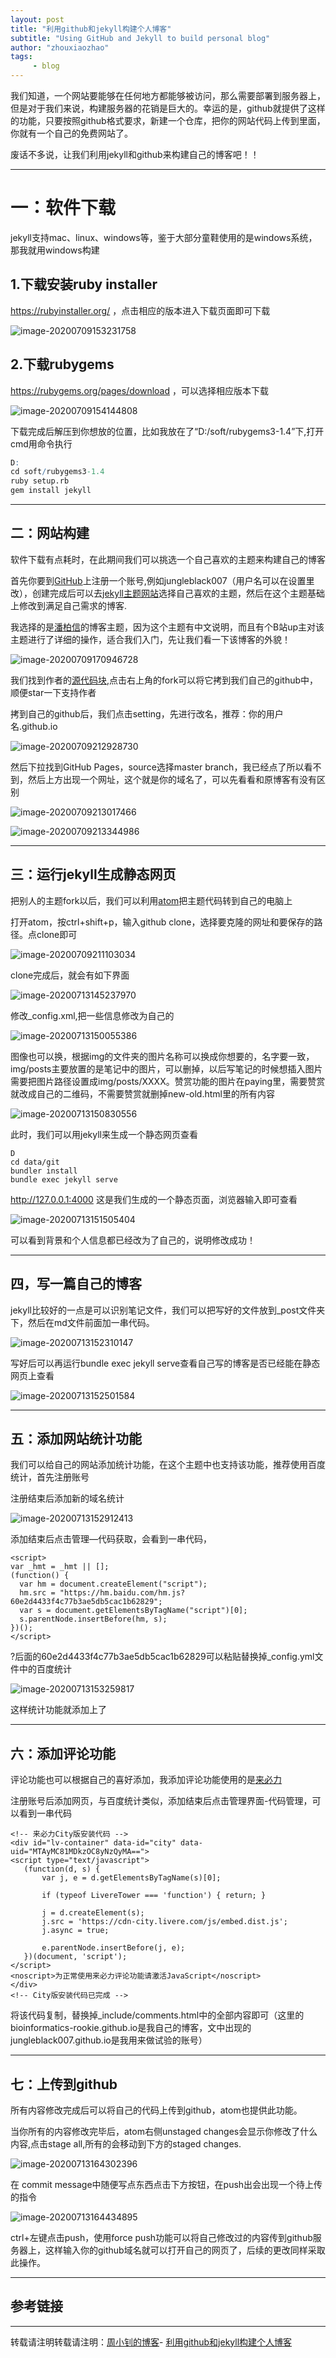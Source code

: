 ```yaml
---
layout: post
title: "利用github和jekyll构建个人博客"
subtitle: "Using GitHub and Jekyll to build personal blog"
author: "zhouxiaozhao"
tags:
     - blog
---
```


我们知道，一个网站要能够在任何地方都能够被访问，那么需要部署到服务器上，但是对于我们来说，构建服务器的花销是巨大的。幸运的是，github就提供了这样的功能，只要按照github格式要求，新建一个仓库，把你的网站代码上传到里面，你就有一个自己的免费网站了。

废话不多说，让我们利用jekyll和github来构建自己的博客吧！！

---

# 一：软件下载

jekyll支持mac、linux、windows等，鉴于大部分童鞋使用的是windows系统，那我就用windows构建

## 1.下载安装ruby installer

https://rubyinstaller.org/ ，点击相应的版本进入下载页面即可下载

![image-20200709153231758](/img/posts/7.9-jekyll/image-20200709153231758.png)

## 2.下载rubygems

https://rubygems.org/pages/download ，可以选择相应版本下载

![image-20200709154144808](/img/posts/7.9-jekyll/image-20200709154144808.png)

下载完成后解压到你想放的位置，比如我放在了“D:/soft/rubygems3-1.4”下,打开cmd用命令执行

```R
D:
cd soft/rubygems3-1.4
ruby setup.rb
gem install jekyll
```

---

## 二：网站构建

软件下载有点耗时，在此期间我们可以挑选一个自己喜欢的主题来构建自己的博客

首先你要到[GitHub](http://github.com)上注册一个账号,例如jungleblack007（用户名可以在设置里改），创建完成后可以去[jekyll主题网站](http://jekyllthemes.org/)选择自己喜欢的主题，然后在这个主题基础上修改到满足自己需求的博客.

我选择的是[潘柏信](https://github.com/leopardpan/leopardpan.github.io)的博客主题，因为这个主题有中文说明，而且有个B站up主对该主题进行了详细的操作，适合我们入门，先让我们看一下该博客的外貌！

![image-20200709170946728](/img/posts/7.9-jekyll/image-20200709170946728.png)



我们找到作者的[源代码块](https://github.com/leopardpan/leopardpan.github.io),点击右上角的fork可以将它拷到我们自己的github中，顺便star一下支持作者

拷到自己的github后，我们点击setting，先进行改名，推荐：你的用户名.github.io

![image-20200709212928730](/img/posts/7.9-jekyll/image-20200709212928730.png)

然后下拉找到GitHub Pages，source选择master branch，我已经点了所以看不到，然后上方出现一个网址，这个就是你的域名了，可以先看看和原博客有没有区别

![image-20200709213017466](/img/posts/7.9-jekyll/image-20200709213017466.png)

![image-20200709213344986](/img/posts/7.9-jekyll/image-20200709213344986.png)

---

## 三：运行jekyll生成静态网页

把别人的主题fork以后，我们可以利用[atom](https://atom.io/)把主题代码转到自己的电脑上

打开atom，按ctrl+shift+p，输入github clone，选择要克隆的网址和要保存的路径。点clone即可

![image-20200709211103034](/img/posts/7.9-jekyll/image-20200709211103034.png)

clone完成后，就会有如下界面

![image-20200713145237970](/img/posts/7.9-jekyll/image-20200713145237970.png)

修改_config.xml,把一些信息修改为自己的

![image-20200713150055386](/img/posts/7.9-jekyll/image-20200713150055386.png)

图像也可以换，根据img的文件夹的图片名称可以换成你想要的，名字要一致，img/posts主要放置的是笔记中的图片，可以删掉，以后写笔记的时候想插入图片需要把图片路径设置成img/posts/XXXX。赞赏功能的图片在paying里，需要赞赏就改成自己的二维码，不需要赞赏就删掉new-old.html里的所有内容

![image-20200713150830556](/img/posts/7.9-jekyll/image-20200713150830556.png)

此时，我们可以用jekyll来生成一个静态网页查看

```
D
cd data/git
bundler install
bundle exec jekyll serve
```

http://127.0.0.1:4000 这是我们生成的一个静态页面，浏览器输入即可查看

![image-20200713151505404](/img/posts/7.9-jekyll/image-20200713151505404.png)

可以看到背景和个人信息都已经改为了自己的，说明修改成功！

---

## 四，写一篇自己的博客

jekyll比较好的一点是可以识别笔记文件，我们可以把写好的文件放到_post文件夹下，然后在md文件前面加一串代码。

![image-20200713152310147](/img/posts/7.9-jekyll/image-20200713152310147.png)

写好后可以再运行bundle exec jekyll serve查看自己写的博客是否已经能在静态网页上查看

![image-20200713152501584](/img/posts/7.9-jekyll/image-20200713152501584.png)

---

## 五：添加网站统计功能

我们可以给自己的网站添加统计功能，在这个主题中也支持该功能，推荐使用百度统计，首先注册账号

注册结束后添加新的域名统计

![image-20200713152912413](/img/posts/7.9-jekyll/image-20200713152912413.png)

添加结束后点击管理—代码获取，会看到一串代码，

```
<script>
var _hmt = _hmt || [];
(function() {
  var hm = document.createElement("script");
  hm.src = "https://hm.baidu.com/hm.js?60e2d4433f4c77b3ae5db5cac1b62829";
  var s = document.getElementsByTagName("script")[0];
  s.parentNode.insertBefore(hm, s);
})();
</script>

```

?后面的60e2d4433f4c77b3ae5db5cac1b62829可以粘贴替换掉_config.yml文件中的百度统计

![image-20200713153259817](/img/posts/7.9-jekyll/image-20200713153259817.png)

这样统计功能就添加上了

---

## 六：添加评论功能

评论功能也可以根据自己的喜好添加，我添加评论功能使用的是[来必力](http://livere.com/)

注册账号后添加网页，与百度统计类似，添加结束后点击管理界面-代码管理，可以看到一串代码

```
<!-- 来必力City版安装代码 -->
<div id="lv-container" data-id="city" data-uid="MTAyMC81MDkzOC8yNzQyMA==">
<script type="text/javascript">
   (function(d, s) {
       var j, e = d.getElementsByTagName(s)[0];

       if (typeof LivereTower === 'function') { return; }

       j = d.createElement(s);
       j.src = 'https://cdn-city.livere.com/js/embed.dist.js';
       j.async = true;

       e.parentNode.insertBefore(j, e);
   })(document, 'script');
</script>
<noscript>为正常使用来必力评论功能请激活JavaScript</noscript>
</div>
<!-- City版安装代码已完成 -->
```



将该代码复制，替换掉_include/comments.html中的全部内容即可（这里的bioinformatics-rookie.github.io是我自己的博客，文中出现的jungleblack007.github.io是我用来做试验的账号）

---



## 七：上传到github

所有内容修改完成后可以将自己的代码上传到github，atom也提供此功能。

当你所有的内容修改完毕后，atom右侧unstaged changes会显示你修改了什么内容,点击stage all,所有的会移动到下方的staged changes.

![image-20200713164302396](/img/posts/7.9-jekyll/image-20200713164302396.png)

在 commit message中随便写点东西点击下方按钮，在push出会出现一个待上传的指令

![image-20200713164434895](/img/posts/7.9-jekyll/image-20200713164434895.png)

ctrl+左键点击push，使用force push功能可以将自己修改过的内容传到github服务器上，这样输入你的github域名就可以打开自己的网页了，后续的更改同样采取此操作。

---

## 参考链接

[](https://github.com/leopardpan/leopardpan.github.io)

[](https://www.jianshu.com/p/9f71e260925d)

[](https://www.bilibili.com/video/BV14x411t7ZU?t=537)

---

转载请注明转载请注明：[周小钊的博客](https://www.zhouxiaozhao.cn)- [利用github和jekyll构建个人博客](https://www.zhouxiaozhao/2020/07/09/github+jekyll/)
